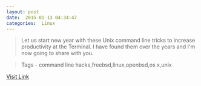 ```yaml
---
layout: post
date:  2015-01-13 04:34:47 
categories:  Linux      
---
```


> Let us start new year with these Unix command line tricks to increase productivity at the Terminal. I have found them over the years and I'm now going to share with you.

>Tags -  command line hacks,freebsd,linux,openbsd,os x,unix                                                                                                 

[Visit Link](http://www.cyberciti.biz/open-source/command-line-hacks/20-unix-command-line-tricks-part-i/)
